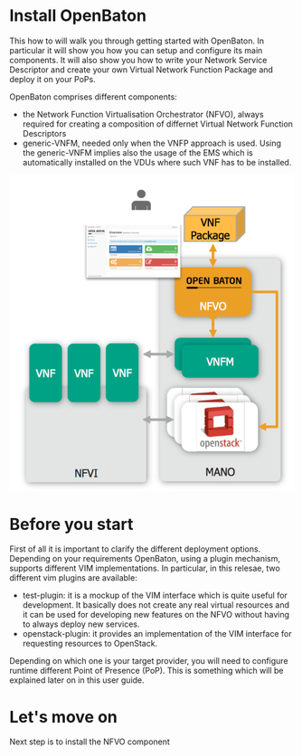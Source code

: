 # Install OpenBaton

This how to will walk you through getting started with OpenBaton. In particular it will show you how you can setup and configure its main components. It will also show you how to write your Network Service Descriptor and create your own Virtual Network Function Package and deploy it on your PoPs. 

OpenBaton comprises different components:
* the Network Function Virtualisation Orchestrator (NFVO), always required for creating a composition of differnet Virtual Network Function Descriptors
* generic-VNFM, needed only when the VNFP approach is used. Using the generic-VNFM implies also the usage of the EMS which is automatically installed on the VDUs where such VNF has to be installed. 

![Setup architecture][install-architecture]


# Before you start 

First of all it is important to clarify the different deployment options. Depending on your requirements OpenBaton, using a plugin mechanism, supports different VIM implementations. In particular, in this relesae, two different vim plugins are available: 
* test-plugin: it is a mockup of the VIM interface which is quite useful for development. It basically does not create any real virtual resources and it can be used for developing new features on the NFVO without having to always deploy new services.
* openstack-plugin: it provides an implementation of the VIM interface for requesting resources to OpenStack. 

Depending on which one is your target provider, you will need to configure runtime different Point of Presence (PoP). This is something which will be explained later on in this user guide. 

# Let's move on

Next step is to install the NFVO component

[install-architecture]:images/install-architecture.png

